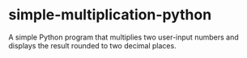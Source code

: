 # simple-multiplication-python
A simple Python program that multiplies two user-input numbers and displays the result rounded to two decimal places.

